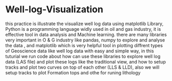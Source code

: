 # Well-log-Visualization
this practice is illustrate the visualize well log data using matplotlib Library,
Python is a programming language widly used in oil and gas industry, it is effective tool in data analysis and Machine learning.
there are many libraries very important in O & G industry like pandas, numpy to explore and analyse the data , and matplotlib which is very helpful tool in plotting diffrent types of Geoscience data like well log data with easy and simple way,
in this tuturial we run code about how can use these libraries to explore well log data (LAS file) and plot these logs like the traditional view, and how to setup tracks and plot two curves on top of each other (LLS & LLD),
also we will setup tracks to plot Formation tops and othe for runing lithology
